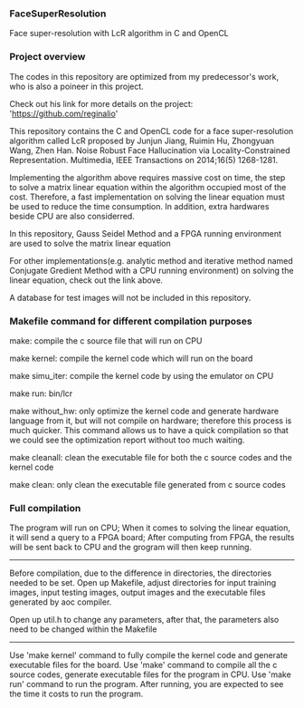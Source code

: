 ### FaceSuperResolution
Face super-resolution with LcR algorithm in C and OpenCL


### Project overview
The codes in this repository are optimized from my predecessor's work, who is also a poineer in this project. 

Check out his link for more details on the project: 'https://github.com/reginalio'

This repository contains the C and OpenCL code for a face super-resolution algorithm called LcR proposed by Junjun Jiang, Ruimin Hu, Zhongyuan Wang, Zhen Han. Noise Robust Face Hallucination via
Locality-Constrained Representation. Multimedia, IEEE Transactions on 2014;16(5) 1268-1281.

Implementing the algorithm above requires massive cost on time, the step to solve a matrix linear equation within the algorithm occupied most of the cost. Therefore, a fast implementation on solving the linear equation must be used to reduce the time consumption. In addition, extra hardwares beside CPU are also considerred.   

In this repository, Gauss Seidel Method and a FPGA running environment are used to solve the matrix linear equation

For other implementations(e.g. analytic method and iterative method named Conjugate Gredient Method with a CPU running environment) on solving the linear equation, check out the link above.

A database for test images will not be included in this repository.

### Makefile command for different compilation purposes

make: compile the c source file that will run on CPU

make kernel: compile the kernel code which will run on the board

make simu_iter: compile the kernel code by using the emulator on CPU

make run: bin/lcr

make without_hw: only optimize the kernel code and generate hardware language from it, but will not compile on hardware; therefore this process is much quicker. This command allows us to have a quick compilation so that we could see the optimization report without too much waiting.

make cleanall: clean the executable file for both the c source codes and the kernel code

make clean: only clean the executable file generated from c source codes


### Full compilation

The program will run on CPU; 
When it comes to solving the linear equation, it will send a query to a FPGA board;
After computing from FPGA, the results will be sent back to CPU and the grogram will then keep running.

-----------------------------------------------
Before compilation, due to the difference in directories, the directories needed to be set.
Open up Makefile, adjust directories for input training images, input testing images, output images and the executable files generated by aoc compiler.

Open up util.h to change any parameters, after that, the parameters also need to be changed within the Makefile

-----------------------------------------------
Use 'make kernel' command to fully compile the kernel code and generate executable files for the board.
Use 'make' command to compile all the c source codes, generate executable files for the program in CPU.
Use 'make run' command to run the program. 
After running, you are expected to see the time it costs to run the program.

